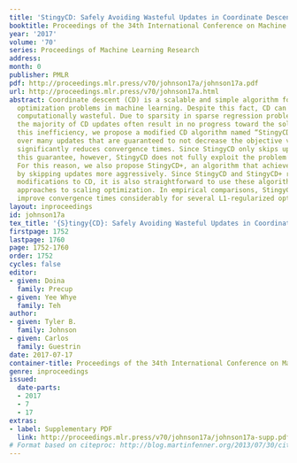 ```yaml
---
title: 'StingyCD: Safely Avoiding Wasteful Updates in Coordinate Descent'
booktitle: Proceedings of the 34th International Conference on Machine Learning
year: '2017'
volume: '70'
series: Proceedings of Machine Learning Research
address: 
month: 0
publisher: PMLR
pdf: http://proceedings.mlr.press/v70/johnson17a/johnson17a.pdf
url: http://proceedings.mlr.press/v70/johnson17a.html
abstract: Coordinate descent (CD) is a scalable and simple algorithm for solving many
  optimization problems in machine learning. Despite this fact, CD can also be very
  computationally wasteful. Due to sparsity in sparse regression problems, for example,
  the majority of CD updates often result in no progress toward the solution. To address
  this inefficiency, we propose a modified CD algorithm named “StingyCD.” By skipping
  over many updates that are guaranteed to not decrease the objective value, StingyCD
  significantly reduces convergence times. Since StingyCD only skips updates with
  this guarantee, however, StingyCD does not fully exploit the problem’s sparsity.
  For this reason, we also propose StingyCD+, an algorithm that achieves further speed-ups
  by skipping updates more aggressively. Since StingyCD and StingyCD+ rely on simple
  modifications to CD, it is also straightforward to use these algorithms with other
  approaches to scaling optimization. In empirical comparisons, StingyCD and StingyCD+
  improve convergence times considerably for several L1-regularized optimization problems.
layout: inproceedings
id: johnson17a
tex_title: '{S}tingy{CD}: Safely Avoiding Wasteful Updates in Coordinate Descent'
firstpage: 1752
lastpage: 1760
page: 1752-1760
order: 1752
cycles: false
editor:
- given: Doina
  family: Precup
- given: Yee Whye
  family: Teh
author:
- given: Tyler B.
  family: Johnson
- given: Carlos
  family: Guestrin
date: 2017-07-17
container-title: Proceedings of the 34th International Conference on Machine Learning
genre: inproceedings
issued:
  date-parts:
  - 2017
  - 7
  - 17
extras:
- label: Supplementary PDF
  link: http://proceedings.mlr.press/v70/johnson17a/johnson17a-supp.pdf
# Format based on citeproc: http://blog.martinfenner.org/2013/07/30/citeproc-yaml-for-bibliographies/
---
```

